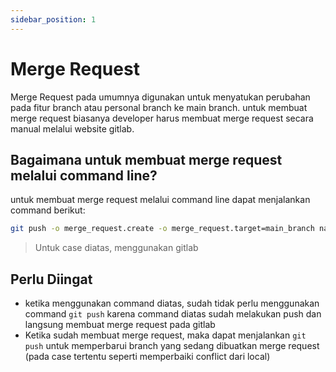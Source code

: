 ```yaml
---
sidebar_position: 1
---
```


# Merge Request

Merge Request pada umumnya digunakan untuk menyatukan perubahan pada fitur branch atau personal branch ke main branch. untuk membuat merge request biasanya developer harus membuat merge request secara manual melalui website gitlab.

## Bagaimana untuk membuat merge request melalui command line?

untuk membuat merge request melalui command line dapat menjalankan command berikut:

```bash
git push -o merge_request.create -o merge_request.target=main_branch nama_remote nama_branch
```

> Untuk case diatas, menggunakan gitlab

## Perlu Diingat

- ketika menggunakan command diatas, sudah tidak perlu menggunakan command `git push` karena command diatas sudah melakukan push dan langsung membuat merge request pada gitlab
- Ketika sudah membuat merge request, maka dapat menjalankan `git push` untuk memperbarui branch yang sedang dibuatkan merge request (pada case tertentu seperti memperbaiki conflict dari local)
